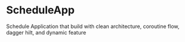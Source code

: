 # ScheduleApp
Schedule Application that build with clean architecture, coroutine flow, dagger hilt, and dynamic feature
